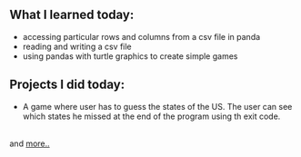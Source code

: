 ## What I learned today:  
- accessing particular rows and columns from a csv file in panda  
- reading and writing a csv file  
- using pandas with turtle graphics to create simple games  

## Projects I did today:  
- A game where user has to guess the states of the US. The user can see which states he missed at the end of the program using th exit code.  

&nbsp;  
and [more..](../Day26/)  